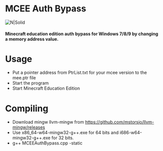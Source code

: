 # MCEE Auth Bypass
![N|Solid](https://github.com/acessors/MCEEAuthBypass/blob/main/logo.png?raw=true)
#### Minecraft education edition auth bypass for Windows 7/8/9 by changing a memory address value.

# Usage

- Put a pointer address from PtrList.txt for your mcee version to the mee.ptr file
- Start the program
- Start Minecraft Education Edition

# Compiling

- Download mingw llvm-mingw from https://github.com/mstorsjo/llvm-mingw/releases
- Use x86_64-w64-mingw32-g++.exe for 64 bits and i686-w64-mingw32-g++.exe for 32 bits.
- g++ MCEEAuthBypass.cpp -static
